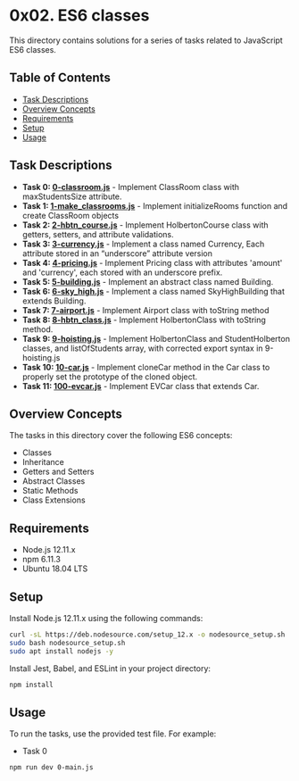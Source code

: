 # 0x02. ES6 classes

This directory contains solutions for a series of tasks related to JavaScript ES6 classes.

## Table of Contents

- [Task Descriptions](#task-descriptions)
- [Overview Concepts](#overview-concepts)
- [Requirements](#requirements)
- [Setup](#setup)
- [Usage](#usage)

## Task Descriptions

- **Task 0: [0-classroom.js](0-classroom.js)** - Implement ClassRoom class with maxStudentsSize attribute.
- **Task 1: [1-make_classrooms.js](1-make_classrooms.js)** - Implement initializeRooms function and create ClassRoom objects
- **Task 2: [2-hbtn_course.js](2-hbtn_course.js)** - Implement HolbertonCourse class with getters, setters, and attribute validations.
- **Task 3: [3-currency.js](3-currency.js)** - Implement a class named Currency, Each attribute stored in an “underscore” attribute version
- **Task 4: [4-pricing.js](4-pricing.js)** - Implement Pricing class with attributes 'amount' and 'currency', each stored with an underscore prefix.
- **Task 5: [5-building.js](5-building.js)** - Implement an abstract class named Building.
- **Task 6: [6-sky_high.js](6-sky_high.js)** - Implement a class named SkyHighBuilding that extends Building.
- **Task 7: [7-airport.js](7-airport.js)** - Implement Airport class with toString method
- **Task 8: [8-hbtn_class.js](8-hbtn_class.js)** - Implement HolbertonClass with toString method.
- **Task 9: [9-hoisting.js](9-hoisting.js)** - Implement HolbertonClass and StudentHolberton classes, and listOfStudents array, with corrected export syntax in 9-hoisting.js
- **Task 10: [10-car.js](10-car.js)** - Implement cloneCar method in the Car class to properly set the prototype of the cloned object.
- **Task 11: [100-evcar.js](100-evcar.js)** - Implement EVCar class that extends Car.

## Overview Concepts

The tasks in this directory cover the following ES6 concepts:

- Classes
- Inheritance
- Getters and Setters
- Abstract Classes
- Static Methods
- Class Extensions

## Requirements

- Node.js 12.11.x
- npm 6.11.3
- Ubuntu 18.04 LTS

## Setup

Install Node.js 12.11.x using the following commands:

```bash
curl -sL https://deb.nodesource.com/setup_12.x -o nodesource_setup.sh
sudo bash nodesource_setup.sh
sudo apt install nodejs -y
```

Install Jest, Babel, and ESLint in your project directory:

```bash
npm install
```

## Usage

To run the tasks, use the provided test file. For example:

- Task 0

```bash
npm run dev 0-main.js 
```
